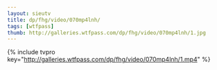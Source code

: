 ```yaml
--- 
layout: sieutv
title: dp/fhg/video/070mp4lnh/
tags: [wtfpass]
thumb: http://galleries.wtfpass.com/dp/fhg/video/070mp4lnh/1.jpg
---
```

{% include tvpro key="http://galleries.wtfpass.com/dp/fhg/video/070mp4lnh/1.mp4" %} 
